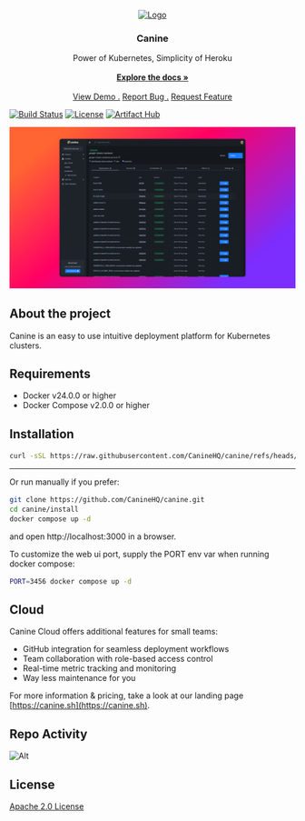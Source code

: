 <br/>
<div align="center">
<a href="https://github.com/CanineHQ/canine">
<img src="https://github.com/CanineHQ/canine/blob/main/public/images/logo-full.png?raw=true" alt="Logo" height="100">
</a>
<h3 align="center">Canine</h3>
<p align="center">
Power of Kubernetes, Simplicity of Heroku
<br/>
<br/>
<a href="https://docs.canine.sh"><strong>Explore the docs »</strong></a>
<br/>
<br/>
<a href="https://canine.sh">View Demo .</a>  
<a href="https://github.com/CanineHQ/canine/issues/new?labels=bug">Report Bug .</a>
<a href="https://github.com/CanineHQ/canine/issues/new?labels=enhancement">Request Feature</a>
</p>
</div>

[![Build Status](https://github.com/CanineHQ/canine/actions/workflows/ci.yml/badge.svg)](https://github.com/CanineHQ/canine/actions/workflows/ci.yml)
[![License](https://img.shields.io/badge/license-Apache-blue.svg)](https://opensource.org/licenses/Apache)
[![Artifact Hub](https://img.shields.io/endpoint?url=https://artifacthub.io/badge/repository/canine)](https://artifacthub.io/packages/search?repo=canine)


![Deployment Screenshot](https://raw.githubusercontent.com/CanineHQ/canine/refs/heads/main/public/images/deployment_styled.png)

## About the project
Canine is an easy to use intuitive deployment platform for Kubernetes clusters.

## Requirements

* Docker v24.0.0 or higher
* Docker Compose v2.0.0 or higher

## Installation
```bash
curl -sSL https://raw.githubusercontent.com/CanineHQ/canine/refs/heads/main/install/install.sh | bash
```
---

Or run manually if you prefer:
```bash
git clone https://github.com/CanineHQ/canine.git
cd canine/install
docker compose up -d
```
and open http://localhost:3000 in a browser.

To customize the web ui port, supply the PORT env var when running docker compose:
```bash
PORT=3456 docker compose up -d
```

## Cloud

Canine Cloud offers additional features for small teams:
- GitHub integration for seamless deployment workflows
- Team collaboration with role-based access control
- Real-time metric tracking and monitoring
- Way less maintenance for you

For more information & pricing, take a look at our landing page [https://canine.sh](https://canine.sh).

## Repo Activity
![Alt](https://repobeats.axiom.co/api/embed/0af4ce8a75f4a12ec78973ddf7021c769b9a0051.svg "Repobeats analytics image")

## License

[Apache 2.0 License](https://github.com/CanineHQ/canine/blob/main/LICENSE)
